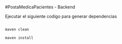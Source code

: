 #PostaMedicaPacientes - Backend

Ejecutar el siguiente codigo para generar dependencias

```

maven clean

maven install 
